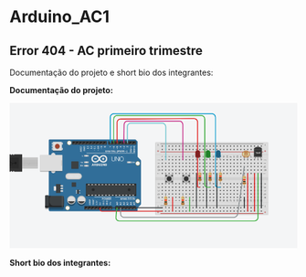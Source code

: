 # Arduino_AC1
##  Error 404  - AC primeiro trimestre

Documentação do projeto e short bio dos integrantes:


**Documentação do projeto:**

![](https://github.com/Error404-3RA/Arduino_AC1/blob/main/Ac1-esquema.png)


**Short bio dos integrantes:**



